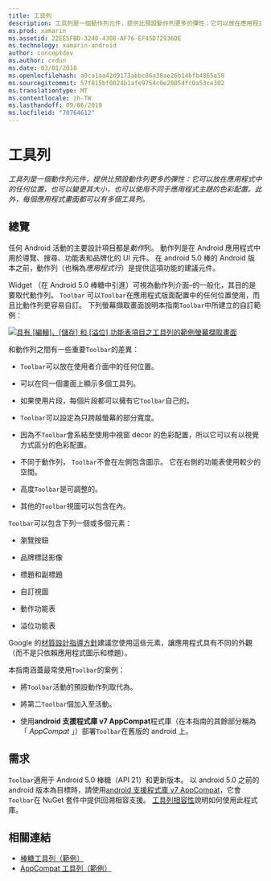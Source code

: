```yaml
---
title: 工具列
description: 工具列是一個動作列元件，提供比預設動作列更多的彈性：它可以放在應用程式中的任何位置，也可以變更其大小，也可以使用不同于應用程式主題的色彩配置。 此外，每個應用程式畫面都可以有多個工具列。
ms.prod: xamarin
ms.assetid: 22EE5FBD-3240-4308-AF76-EF45D72936DE
ms.technology: xamarin-android
author: conceptdev
ms.author: crdun
ms.date: 03/01/2018
ms.openlocfilehash: a0ca1aa42d9173abbc86a38ae26b14bfb4865a58
ms.sourcegitcommit: 57f815bf0024b1afe9754c0e28054fc0a53ce302
ms.translationtype: MT
ms.contentlocale: zh-TW
ms.lasthandoff: 09/06/2019
ms.locfileid: "70764612"
---
```

# <a name="toolbar"></a>工具列

_工具列是一個動作列元件，提供比預設動作列更多的彈性：它可以放在應用程式中的任何位置，也可以變更其大小，也可以使用不同于應用程式主題的色彩配置。此外，每個應用程式畫面都可以有多個工具列。_

## <a name="overview"></a>總覽

任何 Android 活動的主要設計項目都是*動作*列。 動作列是在 Android 應用程式中用於導覽、搜尋、功能表和品牌化的 UI 元件。 在 android 5.0 棒的 Android 版本之前，動作列（也稱為*應用程式行*）是提供這項功能的建議元件。 

Widget （在 Android 5.0 棒糖中引進）可視為動作列介面&ndash;的一般化，其目的是要取代動作列。 `Toolbar` 可以`Toolbar`在應用程式版面配置中的任何位置使用，而且比動作列更容易自訂。 下列螢幕擷取畫面說明本指南`Toolbar`中所建立的自訂範例： 

[![具有 [編輯]、[儲存] 和 [溢位] 功能表項目之工具列的範例螢幕擷取畫面](images/01-toolbar-sml.png)](images/01-toolbar.png#lightbox)

和動作列之間有一些重要`Toolbar`的差異： 

- `Toolbar`可以放在使用者介面中的任何位置。

- 可以在同一個畫面上顯示多個工具列。

- 如果使用片段，每個片段都可以擁有它`Toolbar`自己的。 

- `Toolbar`可以設定為只跨越螢幕的部分寬度。 

- 因為不`Toolbar`會系結至使用中視窗 décor 的色彩配置，所以它可以有以視覺方式區分的色彩配置。 

- 不同于動作列， `Toolbar`不會在左側包含圖示。 它在右側的功能表使用較少的空間。 

- 高度`Toolbar`是可調整的。 

- 其他的`Toolbar`視圖可以包含在內。 

`Toolbar`可以包含下列一個或多個元素： 

- 瀏覽按鈕

- 品牌標誌影像

- 標題和副標題

- 自訂視圖

- 動作功能表

- 溢位功能表

Google 的[材質設計指導方針](https://material.google.com/)建議您使用這些元素，讓應用程式具有不同的外觀（而不是只依賴應用程式圖示和標題）。 

本指南涵蓋最常使用`Toolbar`的案例：

- 將`Toolbar`活動的預設動作列取代為。 

- 將第二`Toolbar`個加入至活動。

- 使用**android 支援程式庫 v7 AppCompat**程式庫（在本指南的其餘部分稱為「 *AppCompat* 」）部署`Toolbar`在舊版的 android 上。 

## <a name="requirements"></a>需求

`Toolbar`適用于 Android 5.0 棒糖（API 21）和更新版本。 以 android 5.0 之前的 android 版本為目標時，請使用[android 支援程式庫 v7 AppCompat](https://www.nuget.org/packages/Xamarin.Android.Support.v7.AppCompat/)，它會`Toolbar`在 NuGet 套件中提供回溯相容支援。 
[工具列相容性](~/android/user-interface/controls/tool-bar/toolbar-compatibility.md)說明如何使用此程式庫。 

## <a name="related-links"></a>相關連結

- [棒糖工具列（範例）](https://docs.microsoft.com/samples/xamarin/monodroid-samples/android50-toolbar)
- [AppCompat 工具列（範例）](https://docs.microsoft.com/samples/xamarin/monodroid-samples/supportv7-appcompat-toolbar)
